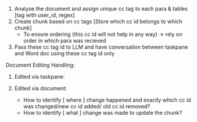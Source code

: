 1. Analyse the document and assign unique cc tag to each para & tables [tag with user_id, regex]
2. Create chunk based on cc tags [Store which cc id belongs to which chunk]
   - To ensure ordering (this cc id will not help in any way) -> rely on order in which para was recieved 
3. Pass these cc tag id to LLM and have conversation between taskpane and Word doc using these cc tag id only


Document Editing Handling:
1. Edited via taskpane:
   
   
2. Edited via document:
   - How to identify [ where ] change happened and exactly which cc id was changed/new cc id added/ old cc id removed?
   - How to identify [ what ] change was made to update the chunk?






